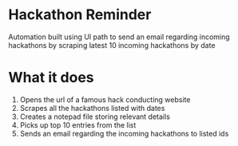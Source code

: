 # Hackathon Reminder
Automation built using UI path to send an email regarding incoming hackathons by scraping latest 10 incoming hackathons by date

# What it does
1. Opens the url of a famous hack conducting website
2. Scrapes all the hackathons listed with dates
3. Creates a notepad file storing relevant details
4. Picks up top 10 entries from the list
5. Sends an email regarding the incoming hackathons to listed ids
